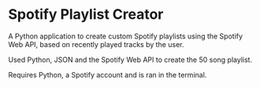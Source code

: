 # Spotify Playlist Creator
A  Python application to create custom Spotify playlists using the Spotify Web API, based on recently played tracks by
the user.

Used Python, JSON and the Spotify Web API to create the 50 song playlist.


Requires Python, a Spotify account and is ran in the terminal.




